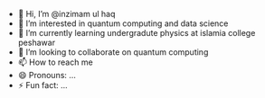 - 👋 Hi, I’m @inzimam ul haq 
- 👀 I’m interested in quantum computing and data science 
- 🌱 I’m currently learning undergradute physics at islamia college peshawar 
- 💞️ I’m looking to collaborate on quantum computing 
- 📫 How to reach me 
- 😄 Pronouns: ...
- ⚡ Fun fact: ...

<!---
inzigithub25/inzigithub25 is a ✨ special ✨ repository because its `README.md` (this file) appears on your GitHub profile.
You can click the Preview link to take a look at your changes.
--->
